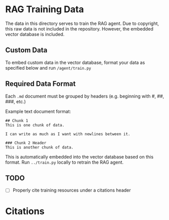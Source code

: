 # RAG Training Data

The data in this directory serves to train the RAG agent. Due to copyright, this raw data is not included in the repository. However, the embedded vector database is included.

## Custom Data

To embed custom data in the vector database, format your data as specified below and run `/agent/train.py`

## Required Data Format

Each `.md` document must be grouped by headers (e.g. beginning with #, ##, ###, etc.)

Example text document format:
```
## Chunk 1
This is one chunk of data.

I can write as much as I want with newlines between it.

### Chunk 2 Header
This is another chunk of data.
```

This is automatically embedded into the vector database based on this format.
Run `../train.py` locally to retrain the RAG agent.

## TODO

- [ ] Properly cite training resources under a citations header

# Citations
